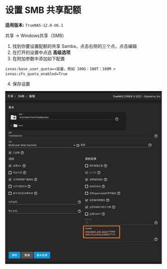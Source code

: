 # 设置 SMB 共享配额

**适用版本:** `TrueNAS-12.0-U6.1`

共享 -> Windows共享（SMB）

1. 找到你要设置配额的共享 Samba，点击右侧的三个点，点击编辑
2. 在打开的设置中点选 **高级选项**
3. 在附加参数中添加如下配置

```
ixnas:base_user_quota=<容量，例如 100G｜100T｜100M >
ixnas:zfs_quota_enabled=True
```

4. 保存设置

![](./assets/truenas-SMB-设置.png)

